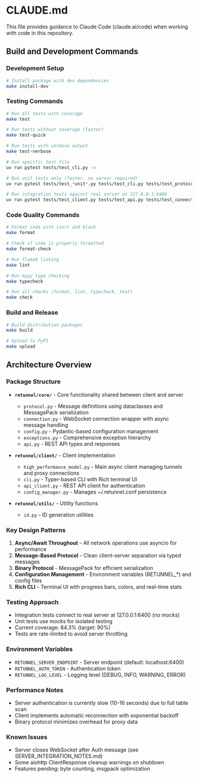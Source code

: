 # CLAUDE.md

This file provides guidance to Claude Code (claude.ai/code) when working with code in this repository.

## Build and Development Commands

### Development Setup
```bash
# Install package with dev dependencies
make install-dev
```

### Testing Commands
```bash
# Run all tests with coverage
make test

# Run tests without coverage (faster)
make test-quick

# Run tests with verbose output
make test-verbose

# Run specific test file
uv run pytest tests/test_cli.py -v

# Run unit tests only (faster, no server required)
uv run pytest tests/test_*unit*.py tests/test_cli.py tests/test_protocol.py tests/test_config.py tests/test_utils.py tests/test_exceptions.py --cov

# Run integration tests against real server at 127.0.0.1:6400
uv run pytest tests/test_client.py tests/test_api.py tests/test_connection.py
```

### Code Quality Commands
```bash
# Format code with isort and black
make format

# Check if code is properly formatted
make format-check

# Run flake8 linting
make lint

# Run mypy type checking
make typecheck

# Run all checks (format, lint, typecheck, test)
make check
```

### Build and Release
```bash
# Build distribution packages
make build

# Upload to PyPI
make upload
```

## Architecture Overview

### Package Structure
- **`retunnel/core/`** - Core functionality shared between client and server
  - `protocol.py` - Message definitions using dataclasses and MessagePack serialization
  - `connection.py` - WebSocket connection wrapper with async message handling
  - `config.py` - Pydantic-based configuration management
  - `exceptions.py` - Comprehensive exception hierarchy
  - `api.py` - REST API types and responses

- **`retunnel/client/`** - Client implementation
  - `high_performance_model.py` - Main async client managing tunnels and proxy connections
  - `cli.py` - Typer-based CLI with Rich terminal UI
  - `api_client.py` - REST API client for authentication
  - `config_manager.py` - Manages ~/.retunnel.conf persistence

- **`retunnel/utils/`** - Utility functions
  - `id.py` - ID generation utilities

### Key Design Patterns
1. **Async/Await Throughout** - All network operations use asyncio for performance
2. **Message-Based Protocol** - Clean client-server separation via typed messages
3. **Binary Protocol** - MessagePack for efficient serialization
4. **Configuration Management** - Environment variables (RETUNNEL_*) and config files
5. **Rich CLI** - Terminal UI with progress bars, colors, and real-time stats

### Testing Approach
- Integration tests connect to real server at 127.0.0.1:6400 (no mocks)
- Unit tests use mocks for isolated testing
- Current coverage: 84.3% (target: 90%)
- Tests are rate-limited to avoid server throttling

### Environment Variables
- `RETUNNEL_SERVER_ENDPOINT` - Server endpoint (default: localhost:6400)
- `RETUNNEL_AUTH_TOKEN` - Authentication token
- `RETUNNEL_LOG_LEVEL` - Logging level (DEBUG, INFO, WARNING, ERROR)

### Performance Notes
- Server authentication is currently slow (10-16 seconds) due to full table scan
- Client implements automatic reconnection with exponential backoff
- Binary protocol minimizes overhead for proxy data

### Known Issues
- Server closes WebSocket after Auth message (see SERVER_INTEGRATION_NOTES.md)
- Some aiohttp ClientResponse cleanup warnings on shutdown
- Features pending: byte counting, msgpack optimization
